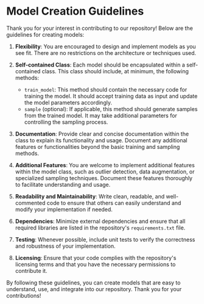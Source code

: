 # Model Creation Guidelines

Thank you for your interest in contributing to our repository! Below are the guidelines for creating models:

1. **Flexibility**: You are encouraged to design and implement models as you see fit. There are no restrictions on the architecture or techniques used.

2. **Self-contained Class**: Each model should be encapsulated within a self-contained class. This class should include, at minimum, the following methods:
   - `train_model`: This method should contain the necessary code for training the model. It should accept training data as input and update the model parameters accordingly.
   - `sample` (optional): If applicable, this method should generate samples from the trained model. It may take additional parameters for controlling the sampling process.

3. **Documentation**: Provide clear and concise documentation within the class to explain its functionality and usage. Document any additional features or functionalities beyond the basic training and sampling methods.

4. **Additional Features**: You are welcome to implement additional features within the model class, such as outlier detection, data augmentation, or specialized sampling techniques. Document these features thoroughly to facilitate understanding and usage.

5. **Readability and Maintainability**: Write clean, readable, and well-commented code to ensure that others can easily understand and modify your implementation if needed.

6. **Dependencies**: Minimize external dependencies and ensure that all required libraries are listed in the repository's `requirements.txt` file.

7. **Testing**: Whenever possible, include unit tests to verify the correctness and robustness of your implementation.

8. **Licensing**: Ensure that your code complies with the repository's licensing terms and that you have the necessary permissions to contribute it.

By following these guidelines, you can create models that are easy to understand, use, and integrate into our repository. Thank you for your contributions!
